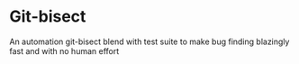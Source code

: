 # Git-bisect

An automation git-bisect blend with test suite to make bug finding blazingly fast
and with no human effort

